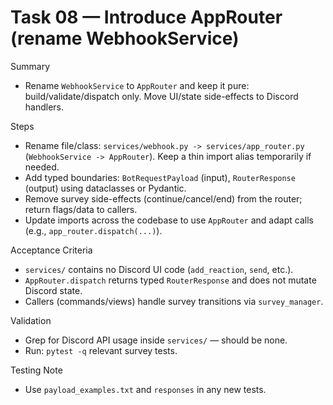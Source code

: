 # Task 08 — Introduce AppRouter (rename WebhookService)

Summary
- Rename `WebhookService` to `AppRouter` and keep it pure: build/validate/dispatch only. Move UI/state side-effects to Discord handlers.

Steps
- Rename file/class: `services/webhook.py -> services/app_router.py` (`WebhookService -> AppRouter`). Keep a thin import alias temporarily if needed.
- Add typed boundaries: `BotRequestPayload` (input), `RouterResponse` (output) using dataclasses or Pydantic.
- Remove survey side-effects (continue/cancel/end) from the router; return flags/data to callers.
- Update imports across the codebase to use `AppRouter` and adapt calls (e.g., `app_router.dispatch(...)`).

Acceptance Criteria
- `services/` contains no Discord UI code (`add_reaction`, `send`, etc.).
- `AppRouter.dispatch` returns typed `RouterResponse` and does not mutate Discord state.
- Callers (commands/views) handle survey transitions via `survey_manager`.

Validation
- Grep for Discord API usage inside `services/` — should be none.
- Run: `pytest -q` relevant survey tests.

Testing Note
- Use `payload_examples.txt` and `responses` in any new tests.
